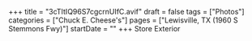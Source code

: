 +++
title = "3cTItIQ96S7cgcrnUIfC.avif"
draft = false
tags = ["Photos"]
categories = ["Chuck E. Cheese's"]
pages = ["Lewisville, TX (1960 S Stemmons Fwy)"]
startDate = ""
+++
Store Exterior
